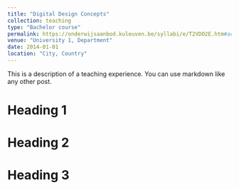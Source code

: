 ```yaml
---
title: "Digital Design Concepts"
collection: teaching
type: "Bachelor course"
permalink: https://onderwijsaanbod.kuleuven.be/syllabi/e/T2VDO2E.htm#activetab=doelstellingen_idp1582272
venue: "University 1, Department"
date: 2014-01-01
location: "City, Country"
---
```


This is a description of a teaching experience. You can use markdown like any other post.

Heading 1
======

Heading 2
======

Heading 3
======